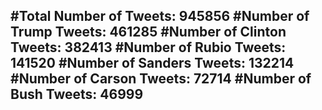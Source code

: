 #Total Number of Tweets: 945856 
#Number of Trump Tweets: 461285
#Number of Clinton Tweets: 382413
#Number of Rubio Tweets: 141520
#Number of Sanders Tweets: 132214
#Number of Carson Tweets: 72714
#Number of Bush Tweets: 46999
---

